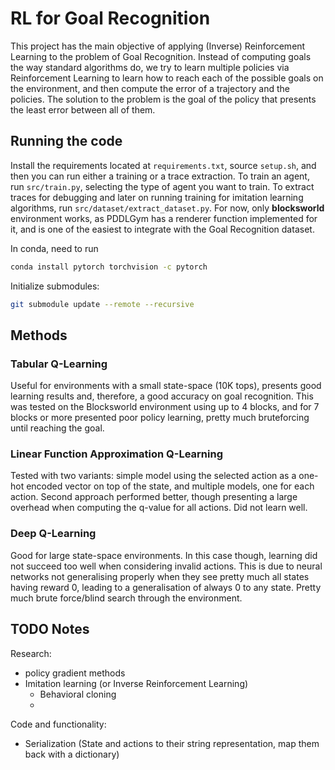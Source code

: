 # RL for Goal Recognition

This project has the main objective of applying (Inverse) Reinforcement Learning to the problem of Goal Recognition. Instead of computing goals the way standard algorithms do, we try to learn multiple policies via Reinforcement Learning to learn how to reach each of the possible goals on the environment, and then compute the error of a trajectory and the policies. The solution to the problem is the goal of the policy that presents the least error between all of them.

## Running the code

Install the requirements located at `requirements.txt`, source `setup.sh`, and then you can run either a training or a trace extraction. To train an agent, run `src/train.py`, selecting the type of agent you want to train. To extract traces for debugging and later on running training for imitation learning algorithms, run `src/dataset/extract_dataset.py`. For now, only **blocksworld** environment works, as PDDLGym has a renderer function implemented for it, and is one of the easiest to integrate with the Goal Recognition dataset.

In conda, need to run
```zsh
conda install pytorch torchvision -c pytorch
```

Initialize submodules:
```zsh
git submodule update --remote --recursive
```

## Methods

### Tabular Q-Learning

Useful for environments with a small state-space (10K tops), presents good learning results and, therefore, a good accuracy on goal recognition. This was tested on the Blocksworld environment using up to 4 blocks, and for 7 blocks or more presented poor policy learning, pretty much bruteforcing until reaching the goal.

### Linear Function Approximation Q-Learning

Tested with two variants: simple model using the selected action as a one-hot encoded vector on top of the state, and multiple models, one for each action. Second approach performed better, though presenting a large overhead when computing the q-value for all actions. Did not learn well.

### Deep Q-Learning

Good for large state-space environments. In this case though, learning did not succeed too well when considering invalid actions. This is due to neural networks not generalising properly when they see pretty much all states having reward 0, leading to a generalisation of always 0 to any state. Pretty much brute force/blind search through the environment.

## TODO Notes

Research:

- policy gradient methods
- Imitation learning (or Inverse Reinforcement Learning)
  - Behavioral cloning
  - 

Code and functionality:

- Serialization (State and actions to their string representation, map them back with a dictionary)